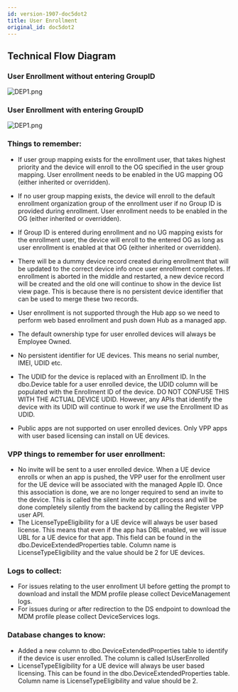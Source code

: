 ```yaml
---
id: version-1907-doc5dot2
title: User Enrollment
original_id: doc5dot2
---
```

## Technical Flow Diagram

### User Enrollment without entering GroupID
![DEP1.png](assets/UEflow.png)

### User Enrollment with entering GroupID
![DEP1.png](assets/UEflow2.png)

### Things to remember:

* If user group mapping exists for the enrollment user, that takes highest priority and the device will enroll to the OG specified in the user group mapping. User enrollment needs to be enabled in the UG mapping OG (either inherited or overridden).

* If no user group mapping exists, the device will enroll to the default enrollment organization group of the enrollment user if no Group ID is provided during enrollment. User enrollment needs to be enabled in the OG (either inherited or overridden).

* If Group ID is entered during enrollment and no UG mapping exists for the enrollment user, the device will enroll to the entered OG as long as user enrollment is enabled at that OG (either inherited or overridden).

* There will be a dummy device record created during enrollment that will be updated to the correct device info once user enrollment completes. If enrollment is aborted in the middle and restarted, a new device record will be created and the old one will continue to show in the device list view page. This is because there is no persistent device identifier that can be used to merge these two records.

* User enrollment is not supported through the Hub app so we need to perform web based enrollment and push down Hub as a managed app.

* The default ownership type for user enrolled devices will always be Employee Owned.

* No persistent identifier for UE devices. This means no serial number, IMEI, UDID etc.

* The UDID for the device is replaced with an Enrollment ID. In the dbo.Device table for a user enrolled device, the UDID column will be populated with the Enrollment ID of the device. DO NOT CONFUSE THIS WITH THE ACTUAL DEVICE UDID. However, any APIs that identify the device with its UDID will continue to work if we use the Enrollment ID as UDID.

* Public apps are not supported on user enrolled devices. Only VPP apps with user based licensing can install on UE devices.

### VPP things to remember for user enrollment:

* No invite will be sent to a user enrolled device. When a UE device enrolls or when an app is pushed, the VPP user for the enrollment user for the UE device will be associated with the managed Apple ID. Once this association is done, we are no longer required to send an invite to the device. This is called the silent invite accept process and will be done completely silently from the backend by calling the Register VPP user API.
* The LicenseTypeEligibility for a UE device will always be user based license. This means that even if the app has DBL enabled, we will issue UBL for a UE device for that app. This field can be found in the dbo.DeviceExtendedProperties table. Column name is LicenseTypeEligibility and the value should be 2 for UE devices.

### Logs to collect:

* For issues relating to the user enrollment UI before getting the prompt to download and install the MDM profile please collect DeviceManagement logs.
* For issues during or after redirection to the DS endpoint to download the MDM profile please collect DeviceServices logs.

### Database changes to know:

* Added a new column to dbo.DeviceExtendedProperties table to identify if the device is user enrolled. The column is called IsUserEnrolled
* LicenseTypeEligibility for a UE device will always be user based licensing. This can be found in the dbo.DeviceExtendedProperties table. Column name is LicenseTypeEligibility and value should be 2.
